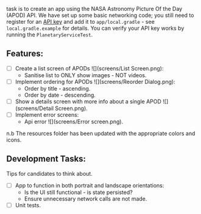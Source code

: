 task is to create an app using the NASA Astronomy Picture Of the Day (APOD) API.
We have set up some basic networking code; you still need to register for an [API key](https://api.nasa.gov/) 
and add it to `app/local.gradle` - see `local.gradle.example` for details. 
You can verify your API key works by running the `PlanetaryServiceTest`.

## Features:
- [ ] Create a list screen of APODs ![](screens/List Screen.png):
  * Sanitise list to ONLY show images - NOT videos.
- [ ] Implement ordering for APODs ![](screens/Reorder Dialog.png):
  * Order by title - ascending.
  * Order by date - descending.
- [ ] Show a details screen with more info about a single APOD ![](screens/Detail Screen.png).
- [ ] Implement error screens:
  * Api error ![](screens/Error screen.png).

n.b The resources folder has been updated with the appropriate colors and icons.
  
## Development Tasks:
Tips for candidates to think about.

- [ ] App to function in both portrait and landscape orientations:
   * Is the UI still functional - is state persisted?
   * Ensure unnecessary network calls are not made.
- [ ] Unit tests.

